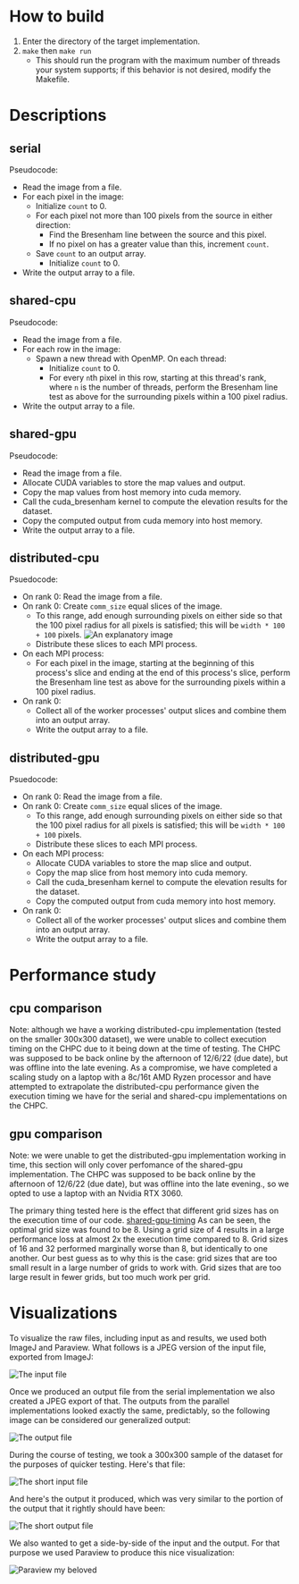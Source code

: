 # How to build

1. Enter the directory of the target implementation.
2. `make` then `make run`
   * This should run the program with the maximum number of threads your system
     supports; if this behavior is not desired, modify the Makefile.

# Descriptions

## serial

Pseudocode:

* Read the image from a file.
* For each pixel in the image:
  * Initialize `count` to 0.
  * For each pixel not more than 100 pixels from the source in either direction:
    * Find the Bresenham line between the source and this pixel.
    * If no pixel on has a greater value than this, increment `count`.
  * Save `count` to an output array.
    * Initialize `count` to 0.
* Write the output array to a file.

## shared-cpu

Pseudocode:

* Read the image from a file.
* For each row in the image:
  * Spawn a new thread with OpenMP. On each thread:
    * Initialize `count` to 0.
    * For every `n`th pixel in this row, starting at this thread's rank, where
      `n` is the number of threads, perform the Bresenham line test as above
      for the surrounding pixels within a 100 pixel radius.
* Write the output array to a file.

## shared-gpu

Pseudocode:

* Read the image from a file.
* Allocate CUDA variables to store the map values and output.
* Copy the map values from host memory into cuda memory.
* Call the cuda_bresenham kernel to compute the elevation results for the dataset.
* Copy the computed output from cuda memory into host memory.
* Write the output array to a file.

## distributed-cpu

Psuedocode:

* On rank 0: Read the image from a file.
* On rank 0: Create `comm_size` equal slices of the image.
  * To this range, add enough surrounding pixels on either side so that the 100
    pixel radius for all pixels is satisfied; this will be `width * 100 + 100`
    pixels.
    ![An explanatory image](visualizations/explanatory_image.png)
  * Distribute these slices to each MPI process.
* On each MPI process:
  * For each pixel in the image, starting at the beginning of this process's
    slice and ending at the end of this process's slice, perform the Bresenham
    line test as above for the surrounding pixels within a 100 pixel radius.
* On rank 0:
  * Collect all of the worker processes' output slices and combine them into an
    output array.
  * Write the output array to a file.

## distributed-gpu

Psuedocode:

* On rank 0: Read the image from a file.
* On rank 0: Create `comm_size` equal slices of the image.
  * To this range, add enough surrounding pixels on either side so that the 100
    pixel radius for all pixels is satisfied; this will be `width * 100 + 100`
    pixels.
  * Distribute these slices to each MPI process.
* On each MPI process:
  * Allocate CUDA variables to store the map slice and output.
  * Copy the map slice from host memory into cuda memory.
  * Call the cuda_bresenham kernel to compute the elevation results for the dataset.
  * Copy the computed output from cuda memory into host memory.
* On rank 0:
  * Collect all of the worker processes' output slices and combine them into an
    output array.
  * Write the output array to a file.

# Performance study

## cpu comparison
Note: although we have a working distributed-cpu implementation (tested on the smaller 300x300 dataset), we were unable to collect execution timing on the CHPC due to it being down at the time of testing. The CHPC was supposed to be back online by the afternoon of 12/6/22 (due date), but was offline into the late evening. As a compromise, we have completed a scaling study on a laptop with a 8c/16t AMD Ryzen processor and have attempted to extrapolate the distributed-cpu performance given the execution timing we have for the serial and shared-cpu implementations on the CHPC.

## gpu comparison
Note: we were unable to get the distributed-gpu implementation working in time, this section will only cover perfomance of the shared-gpu implementation. The CHPC was supposed to be back online by the afternoon of 12/6/22 (due date), but was offline into the late evening., so we opted to use a laptop with an Nvidia RTX 3060.

The primary thing tested here is the effect that
different grid sizes has on the execution time of our code.
[shared-gpu-timing](visualizations/shared-gpu-timing.png)
As can be seen, the optimal grid size was found to be 8. Using a grid size of 4 results in a large performance loss at almost 2x the execution time compared to 8. Grid sizes of 16 and 32 performed marginally worse than 8, but identically to one another. Our best guess as to why this is the case: grid sizes that are too small result in a large number of grids to work with. Grid sizes that are too large result in fewer grids, but too much work per grid.

# Visualizations

To visualize the raw files, including input as and results, we used both ImageJ
and Paraview. What follows is a JPEG version of the input file, exported from
ImageJ:

![The input file](visualizations/6000x6000_input.jpg)

Once we produced an output file from the serial implementation we also created
a JPEG export of that. The outputs from the parallel implementations looked
exactly the same, predictably, so the following image can be considered our
generalized output:

![The output file](visualizations/6000x6000_output.jpg)

During the course of testing, we took a 300x300 sample of the dataset for the
purposes of quicker testing. Here's that file:

![The short input file](visualizations/300x300_input.jpg)

And here's the output it produced, which was very similar to the portion of the
output that it rightly should have been:

![The short output file](visualizations/300x300_output.jpg)

We also wanted to get a side-by-side of the input and the output. For that
purpose we used Paraview to produce this nice visualization:

![Paraview my beloved](visualizations/6000x6000_paraview.png)
